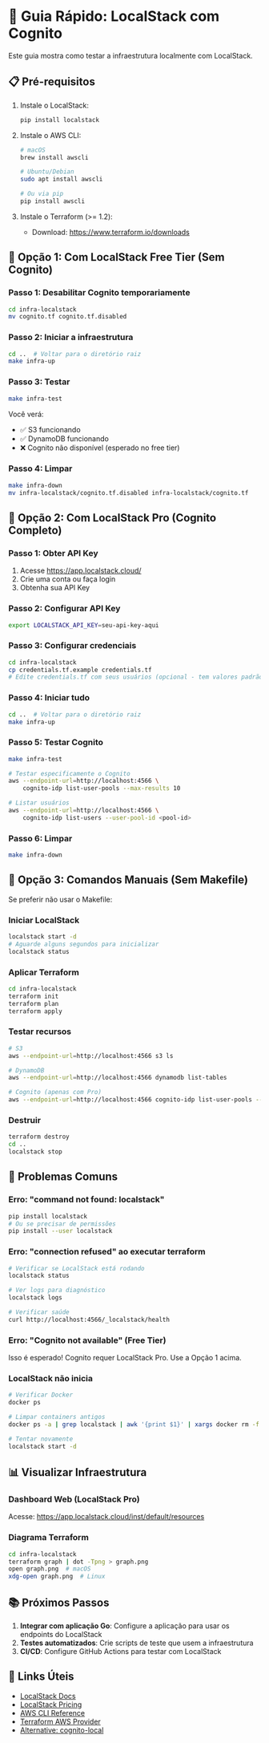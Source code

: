 # 🚀 Guia Rápido: LocalStack com Cognito

Este guia mostra como testar a infraestrutura localmente com LocalStack.

## 📋 Pré-requisitos

1. Instale o LocalStack:
   ```bash
   pip install localstack
   ```

2. Instale o AWS CLI:
   ```bash
   # macOS
   brew install awscli
   
   # Ubuntu/Debian
   sudo apt install awscli
   
   # Ou via pip
   pip install awscli
   ```

3. Instale o Terraform (>= 1.2):
   - Download: https://www.terraform.io/downloads

## 🎯 Opção 1: Com LocalStack Free Tier (Sem Cognito)

### Passo 1: Desabilitar Cognito temporariamente
```bash
cd infra-localstack
mv cognito.tf cognito.tf.disabled
```

### Passo 2: Iniciar a infraestrutura
```bash
cd ..  # Voltar para o diretório raiz
make infra-up
```

### Passo 3: Testar
```bash
make infra-test
```

Você verá:
- ✅ S3 funcionando
- ✅ DynamoDB funcionando
- ❌ Cognito não disponível (esperado no free tier)

### Passo 4: Limpar
```bash
make infra-down
mv infra-localstack/cognito.tf.disabled infra-localstack/cognito.tf
```

## 💎 Opção 2: Com LocalStack Pro (Cognito Completo)

### Passo 1: Obter API Key
1. Acesse https://app.localstack.cloud/
2. Crie uma conta ou faça login
3. Obtenha sua API Key

### Passo 2: Configurar API Key
```bash
export LOCALSTACK_API_KEY=seu-api-key-aqui
```

### Passo 3: Configurar credenciais
```bash
cd infra-localstack
cp credentials.tf.example credentials.tf
# Edite credentials.tf com seus usuários (opcional - tem valores padrão)
```

### Passo 4: Iniciar tudo
```bash
cd ..  # Voltar para o diretório raiz
make infra-up
```

### Passo 5: Testar Cognito
```bash
make infra-test

# Testar especificamente o Cognito
aws --endpoint-url=http://localhost:4566 \
    cognito-idp list-user-pools --max-results 10

# Listar usuários
aws --endpoint-url=http://localhost:4566 \
    cognito-idp list-users --user-pool-id <pool-id>
```

### Passo 6: Limpar
```bash
make infra-down
```

## 🔧 Opção 3: Comandos Manuais (Sem Makefile)

Se preferir não usar o Makefile:

### Iniciar LocalStack
```bash
localstack start -d
# Aguarde alguns segundos para inicializar
localstack status
```

### Aplicar Terraform
```bash
cd infra-localstack
terraform init
terraform plan
terraform apply
```

### Testar recursos
```bash
# S3
aws --endpoint-url=http://localhost:4566 s3 ls

# DynamoDB
aws --endpoint-url=http://localhost:4566 dynamodb list-tables

# Cognito (apenas com Pro)
aws --endpoint-url=http://localhost:4566 cognito-idp list-user-pools --max-results 10
```

### Destruir
```bash
terraform destroy
cd ..
localstack stop
```

## 🐛 Problemas Comuns

### Erro: "command not found: localstack"
```bash
pip install localstack
# Ou se precisar de permissões
pip install --user localstack
```

### Erro: "connection refused" ao executar terraform
```bash
# Verificar se LocalStack está rodando
localstack status

# Ver logs para diagnóstico
localstack logs

# Verificar saúde
curl http://localhost:4566/_localstack/health
```

### Erro: "Cognito not available" (Free Tier)
Isso é esperado! Cognito requer LocalStack Pro. Use a Opção 1 acima.

### LocalStack não inicia
```bash
# Verificar Docker
docker ps

# Limpar containers antigos
docker ps -a | grep localstack | awk '{print $1}' | xargs docker rm -f

# Tentar novamente
localstack start -d
```

## 📊 Visualizar Infraestrutura

### Dashboard Web (LocalStack Pro)
Acesse: https://app.localstack.cloud/inst/default/resources

### Diagrama Terraform
```bash
cd infra-localstack
terraform graph | dot -Tpng > graph.png
open graph.png  # macOS
xdg-open graph.png  # Linux
```

## 📚 Próximos Passos

1. **Integrar com aplicação Go**: Configure a aplicação para usar os endpoints do LocalStack
2. **Testes automatizados**: Crie scripts de teste que usem a infraestrutura
3. **CI/CD**: Configure GitHub Actions para testar com LocalStack

## 🔗 Links Úteis

- [LocalStack Docs](https://docs.localstack.cloud/)
- [LocalStack Pricing](https://localstack.cloud/pricing/)
- [AWS CLI Reference](https://docs.aws.amazon.com/cli/latest/reference/)
- [Terraform AWS Provider](https://registry.terraform.io/providers/hashicorp/aws/latest/docs)
- [Alternative: cognito-local](https://github.com/jagregory/cognito-local)
